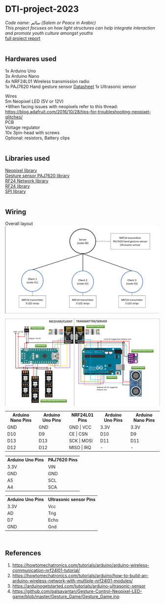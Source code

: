 # DTI-project-2023
_Code name: سالم (Salem or Peace in Arabic)_  
_This project focuses on how light structures can help integrate interaction and promote youth culture amongst youths_  
[full project report](http://asd.courses.sutd.edu.sg/dti-teams/projects-2023/cohort-4-projects-2023/cohort-4-team-2/)  
<br>

## Hardwares used
1x Arduino Uno  
3x Arduino Nano  
4x NRF24L01 Wireless transmission radio  
1x PAJ7620 Hand gesture sensor [Datasheet](https://www.epsglobal.com/Media-Library/EPSGlobal/Products/files/pixart/PAJ7620U2.pdf) 
1x Ultrasonic sensor  

Wires  
5m Neopixel LED (5V or 12V)  
*When facing issues with neopixels refer to this thread: https://blog.adafruit.com/2016/10/28/tips-for-troubleshooting-neopixel-glitches/  
PCB  
Voltage regulator  
10x 3pin-head with screws  
Optional: resistors, Battery clips  
<br>

## Libraries used
[Neopixel library](https://github.com/adafruit/Adafruit_NeoPixel)  
[Gesture sensor PAJ7620 library](https://github.com/Seeed-Studio/Gesture_PAJ7620)  
[RF24 Network library](https://www.arduinolibraries.info/libraries/rf24-network)  
[RF24 library](https://www.arduinolibraries.info/libraries/rf24-network)  
[SPI library](https://github.com/codebendercc/arduino-library-files/tree/master/libraries/SPI)  
<br>

## Wiring
Overall layout
<img src="https://github.com/Roziallegro/DTI-project-2023/blob/main/assets/Overall%20node.png">

<img src="https://github.com/Roziallegro/DTI-project-2023/blob/main/assets/Arduino%20schematics%20updated.png">

<table>
        <tr>
            <th>Arduino Nano Pins</th>
            <th>Arduino Uno Pins</th>
            <th>NRF24L01 Pins</th>
            <th>Arduino Uno Pins</th>
            <th>Arduino Nano Pins</th>
        </tr>
        <tr>
            <td>GND</td>
            <td>GND</td>
            <td>GND | VCC</td>
            <td>3.3V</td>
            <td>3.3V</td>
        </tr>
        <tr>
            <td>D10</td>
            <td>D9</td>
            <td>CE | CSN</td>
            <td>D10</td>
            <td>D9</td>
        </tr>
        <tr>
            <td>D13</td>
            <td>D13</td>
            <td>SCK | MOSI</td>
            <td>D11</td>
            <td>D11</td>
        </tr>
        <tr>
            <td>D12</td>
            <td>D12</td>
            <td>MISO | IRQ</td>
            <td>-</td>
            <td>-</td>
        </tr>
</table>

<table>
        <tr>
            <th>Arduino Uno Pins</th>
            <th>PAJ7620 Pins</th>
        </tr>
        <tr>
            <td>3.3V</td>
            <td>VIN</td>
        </tr>
        <tr>
            <td>GND</td>
            <td>GND</td>
        </tr>
        <tr>
            <td>A5</td>
            <td>SCL</td>
        </tr>
        <tr>
            <td>A4</td>
            <td>SCA</td>
        </tr>
</table>

<table>
        <tr>
            <th>Arduino Uno Pins</th>
            <th>Ultrasonic sensor Pins</th>
        </tr>
        <tr>
            <td>3.3V</td>
            <td>Vcc</td>
        </tr>
        <tr>
            <td>AD</td>
            <td>Trig</td>
        </tr>
        <tr>
            <td>D7</td>
            <td>Echo</td>
        </tr>
        <tr>
            <td>GND</td>
            <td>Gnd</td>
        </tr>
</table>
<br>


## References
1. https://howtomechatronics.com/tutorials/arduino/arduino-wireless-communication-nrf24l01-tutorial/
2. https://howtomechatronics.com/tutorials/arduino/how-to-build-an-arduino-wireless-network-with-multiple-nrf24l01-modules/
3. https://arduinogetstarted.com/tutorials/arduino-ultrasonic-sensor
4. https://github.com/palsayantan/Gesture-Control-Neopixel-LED-game/blob/master/Gesture_Game/Gesture_Game.ino
